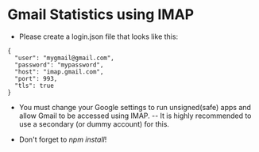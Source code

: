 # Gmail Statistics using IMAP
- Please create a login.json file that looks like this:
```
{
  "user": "mygmail@gmail.com",
  "password": "mypassword",
  "host": "imap.gmail.com",
  "port": 993,
  "tls": true
}
```

- You must change your Google settings to run unsigned(safe) apps and allow Gmail to be accessed using IMAP.
-- It is highly recommended to use a secondary (or dummy account) for this.

- Don't forget to *npm install*!